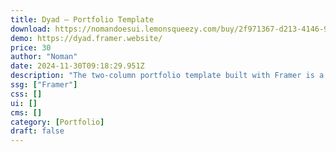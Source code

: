 ```yaml
---
title: Dyad — Portfolio Template
download: https://nomandoesui.lemonsqueezy.com/buy/2f971367-d213-4146-9b27-8529a6d775bd?aff=YGGpO5
demo: https://dyad.framer.website/
price: 30
author: "Noman"
date: 2024-11-30T09:18:29.951Z
description: "The two-column portfolio template built with Framer is a modern and responsive design that provides a sleek and professional look for showcasing your work."
ssg: ["Framer"]
css: []
ui: []
cms: []
category: [Portfolio]
draft: false
---
```

